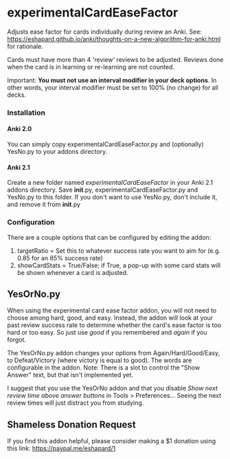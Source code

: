 # experimentalCardEaseFactor
Adjusts ease factor for cards individually during review an Anki. See: https://eshapard.github.io/anki/thoughts-on-a-new-algorithm-for-anki.html for rationale.

Cards must have more than 4 'review' reviews to be adjusted. Reviews done when the card is in learning or re-learning are not counted.

Important: **You must not use an interval modifier in your deck options**. In other words, your interval modifier must be set to 100% (no change) for all decks.

### Installation
#### Anki 2.0
You can simply copy experimentalCardEaseFactor.py and (optionally) YesNo.py to your addons directory.

#### Anki 2.1 
Create a new folder named *experimentalCardEaseFactor* in your Anki 2.1 addons directory. Save __init__.py, experimentalCardEaseFactor.py and YesNo.py to this folder. If you don't want to use YesNo.py, don't include it, and remove it from __init__.py

### Configuration
There are a couple options that can be configured by editing the addon:

1. targetRatio = Set this to whatever success rate you want to aim for (e.g. 0.85 for an 85% success rate)
2. showCardStats = True/False; if True, a pop-up with some card stats will be shown whenever a card is adjusted.

## YesOrNo.py
When using the experimental card ease factor addon, you will not need to choose among hard, good, and easy. Instead, the addon will look at your past review success rate to determine whether the card's ease factor is too hard or too easy. So just use *good* if you remembered and *again* if you forgot.

The YesOrNo.py addon changes your options from Again/Hard/Good/Easy, to Defeat/Victory (where victory is equal to good). The words are configurable in the addon. Note: There is a slot to control the "Show Answer" text, but that isn't implemented yet.

I suggest that you use the YesOrNo addon and that you disable *Show next review time above answer buttons* in Tools > Preferences... Seeing the next review times will just distract you from studying.

## Shameless Donation Request
If you find this addon helpful, please consider making a $1 donation using this link: https://paypal.me/eshapard/1
